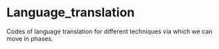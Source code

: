 # Language_translation

Codes of language translation for different techniques via which we can move in phases. 
